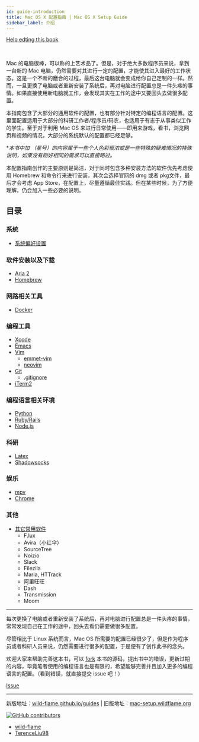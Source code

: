 ```yaml
---
id: guide-introduction
title: Mac OS X 配置指南 | Mac OS X Setup Guide
sidebar_label: 介绍
---
```


<script type="text/javascript">
    window.location.href = "https://wild-flame.github.io/guides/docs/mac-os-x-setup-guide/guide-introduction";
</script>

<!-- Place this tag where you want the button to render. -->
<a class="github-button" href="https://github.com/wild-flame/mac-os-x-setup-guide/fork" data-icon="octicon-repo-forked" data-size="large" data-show-count="true" aria-label="Fork ntkme/github-buttons on GitHub">Help edting this book</a>

<br/>

Mac 的电脑很棒，可以称的上艺术品了。但是，对于绝大多数程序员来说，拿到一台新的 Mac 电脑，仍然需要对其进行一定的配置，才能使其进入最好的工作状态。这是一个不断的磨合的过程，最后这台电脑就会变成给你自己定制的一样。然而，一旦更换了电脑或者重新安装了系统后，再对电脑进行配置总是一件头疼的事情。如果直接使用新电脑就工作，会发现其实在工作的途中又要回头去做很多配置。

本指南包含了大部分的通用软件的配置，也有部分针对特定的编程语言的配置。这里面配置适用于大部分的科研工作者/程序员/码农，也适用于有志于从事类似工作的学生。至于对于利用 Mac OS 来进行日常使用——即用来游戏，看书，浏览网页和视频的情况，大部分的系统默认的配置都已经足够。 

<!-- 但本指南对于日常使用并非完全无用。尽管从整体上讲 Mac OS 的默认的设置已经相对合适了，但是仍有一些可以值得改进的细节，此种情况请酌情参考。 -->

**本书中加 *（星号）的内容属于一些个人色彩很浓或是一些特殊的疑难情况的特殊说明，如果没有刚好相同的需求可以直接略过。** 

本配置指南创作的主要原则是简洁，对于同时包含多种安装方法的软件优先考虑使用 Homebrew 和命令行来进行安装，其次会选择官网的 dmg 或者 pkg文件，最后才会考虑 App Store，在配置上，尽量遵循最佳实践。但在某些时候，为了方便理解，仍会加入一些必要的说明。


## 目录

### 系统

* [系统偏好设置](preference_and_settings/readme)

### 软件安装以及下载

* [Aria 2](aria_2/readme) 
* [Homebrew](homebrew)

### 网路相关工具

* [Docker](docker)

### 编程工具
* [Xcode](xcode)
* [Emacs](emacs)
* [Vim](vim)
  * [emmet-vim](vim/emmet-vim)
  * [neovim](vim/neovim)
* [Git](git)
   * [.gitignore](gitignore)
* [iTerm2](iTerm2/README) 

### 编程语言相关环境
* [Python](python)
* [Ruby/Rails](ruby)
* [Node.js](nodejs)

### 科研
* [Latex](latex)
* [Shadowsocks](shadowsocks)

### 娱乐

* [mpv](mpv)
* [Chrome](chrome.md)

### 其他

* [其它常用软件](Others)
    - F.lux
    - Avira（小红伞）
    - SourceTree 
    - Noizio
    - Slack
    - Filezila
    - Maria, HTTrack
    - 阿里旺旺
    - Dash
    - Transmission
    - Moom

---

每次更换了电脑或者重新安装了系统后，再对电脑进行配置总是一件头疼的事情，常常发现自己在工作的途中，回头去看仍需要做很多配置。

尽管相比于 Linux 系统而言，Mac OS 所需要的配置已经很少了，但是作为程序员或者科研人员来说，仍然需要进行很多的配置，于是便有了创作此书的念头。

欢迎大家来帮助完善这本书，可以 [fork]( https://github.com/wild-flame/mac-os-x-setup-guide) 本书的源码，提出书中的错误，更新过期的内容，毕竟笔者使用的编程语言也是有限的，希望能够完善并且加入更多的编程语言的配置。（看到错误，就直接提交 issue 吧！）

<!-- Place this tag where you want the button to render. -->
<a class="github-button" href="https://github.com/wild-flame/mac-os-x-setup-guide/issues" data-icon="octicon-issue-opened" data-size="large" data-show-count="true" aria-label="Issue ntkme/github-buttons on GitHub">Issue</a>

---

新版地址：[wild-flame.github.io/guides](https://wild-flame.github.io/guides) | 旧版地址：[mac-setup.wildflame.org](http://mac-setup.wildflame.org/)

[![GitHub contributors](https://img.shields.io/github/contributors/wild-flame/mac-os-x-setup-guide.svg?style=for-the-badge)](https://github.com/wild-flame/mac-os-x-setup-guide/graphs/contributors)

- [wild-flame](http://github.com/wild-flame)
- [TerenceLiu98](http://github.com/TerenceLiu98)

